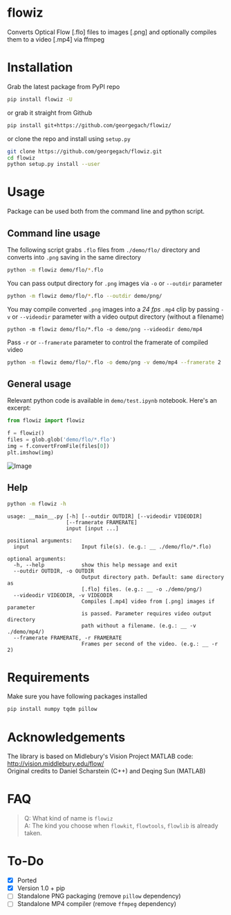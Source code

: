 # flowiz
Converts Optical Flow [.flo] files to images [.png] and optionally compiles them to a video [.mp4] via ffmpeg


# Installation
Grab the latest package from PyPI repo
```bash
pip install flowiz -U
```

or grab it straight from Github
```bash
pip install git+https://github.com/georgegach/flowiz/
```

or clone the repo and install using `setup.py`
```bash
git clone https://github.com/georgegach/flowiz.git
cd flowiz
python setup.py install --user
```

# Usage
Package can be used both from the command line and python script. 

## Command line usage
The following script grabs `.flo` files from `./demo/flo/` directory and converts into `.png` saving in the same directory

```bash
python -m flowiz demo/flo/*.flo 
```

You can pass output directory for `.png` images via `-o` or `--outdir` parameter
```bash
python -m flowiz demo/flo/*.flo --outdir demo/png/
```

You may compile converted `.png` images into a *24 fps* `.mp4` clip by passing `-v` or `--videodir` parameter with a video output directory (without a filename)
```
python -m flowiz demo/flo/*.flo -o demo/png --videodir demo/mp4
```

Pass `-r` or `--framerate` parameter to control the framerate of compiled video
```bash
python -m flowiz demo/flo/*.flo -o demo/png -v demo/mp4 --framerate 2
```


## General usage

Relevant python code is available in `demo/test.ipynb` notebook. Here's an excerpt:
```python
from flowiz import flowiz

f = flowiz()
files = glob.glob('demo/flo/*.flo')
img = f.convertFromFile(files[0])
plt.imshow(img)
```
![Image](https://github.com/georgegach/flowiz/raw/master/demo/png/frame_0001.flo.png)


## Help
```bash
python -m flowiz -h
```
```
usage: __main__.py [-h] [--outdir OUTDIR] [--videodir VIDEODIR]
                   [--framerate FRAMERATE]
                   input [input ...]

positional arguments:
  input                 Input file(s). (e.g.: __ ./demo/flo/*.flo)

optional arguments:
  -h, --help            show this help message and exit
  --outdir OUTDIR, -o OUTDIR
                        Output directory path. Default: same directory as
                        [.flo] files. (e.g.: __ -o ./demo/png/)
  --videodir VIDEODIR, -v VIDEODIR
                        Compiles [.mp4] video from [.png] images if parameter
                        is passed. Parameter requires video output directory
                        path without a filename. (e.g.: __ -v ./demo/mp4/)
  --framerate FRAMERATE, -r FRAMERATE
                        Frames per second of the video. (e.g.: __ -r 2)
```


# Requirements
Make sure you have following packages installed
```bash
pip install numpy tqdm pillow
```



# Acknowledgements
The library is based on Midlebury's Vision Project MATLAB code: http://vision.middlebury.edu/flow/   
Original credits to Daniel Scharstein (C++) and Deqing Sun (MATLAB)

# FAQ
> Q: What kind of name is `flowiz`  
> A: The kind you choose when `flowkit`, `flowtools`, `flowlib` is already taken. 

# To-Do
- [x] Ported
- [x] Version 1.0 + pip
- [ ] Standalone PNG packaging (remove `pillow` dependency)
- [ ] Standalone MP4 compiler (remove `ffmpeg` dependency)
